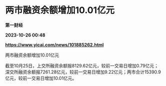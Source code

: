 # 两市融资余额增加10.01亿元
**第一财经**

**2023-10-26 00:48**

**https://www.yicai.com/news/101885262.html**

两市融资余额增加10.01亿元

截至10月25日，上交所融资余额报8129.62亿元，较前一交易日增加0.79亿元；深交所融资余额报7261.28亿元，较前一交易日增加9.22亿元；两市合计15390.9亿元，较前一交易日增加10.01亿元。